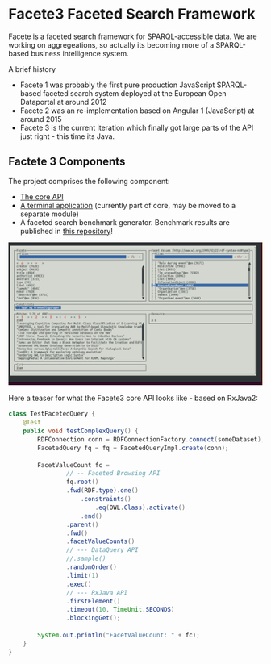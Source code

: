 # Facete3 Faceted Search Framework

Facete is a faceted search framework for SPARQL-accessible data. We are working on aggregeations, so actually its becoming more of a SPARQL-based business intelligence system.

A brief history
* Facete 1 was probably the first pure production JavaScript SPARQL-based faceted search system deployed at the European Open Dataportal at around 2012
* Facete 2 was an re-implementation based on Angular 1 (JavaScript) at around 2015
* Facete 3 is the current iteration which finally got large parts of the API just right - this time its Java.

## Factete 3 Components

The project comprises the following component:

* [The core API](facete3-core-parent)
* [A terminal application](facete3-core-parent) (currently part of core, may be moved to a separate module)
* A faceted search benchmark generator. Benchmark results are published in [this repository](https://github.com/hobbit-project/facete3-fsbg-results)!


![Screenshot](doc/2019-09-25-Facete3-TerminalApp.png)

Here a teaser for what the Facete3 core API looks like - based on RxJava2:

```java
class TestFacetedQuery {
    @Test
    public void testComplexQuery() {
        RDFConnection conn = RDFConnectionFactory.connect(someDataset);
        FacetedQuery fq = fq = FacetedQueryImpl.create(conn);

        FacetValueCount fc =
                // -- Faceted Browsing API
                fq.root()
                .fwd(RDF.type).one()
                    .constraints()
                        .eq(OWL.Class).activate()
                    .end()
                .parent()
                .fwd()
                .facetValueCounts()    
                // --- DataQuery API
                //.sample()
                .randomOrder()
                .limit(1)
                .exec()
                // --- RxJava API
                .firstElement()
                .timeout(10, TimeUnit.SECONDS)
                .blockingGet();

        System.out.println("FacetValueCount: " + fc);
    }
}
```



